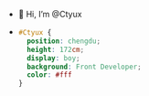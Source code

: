 - 👋 Hi, I’m @Ctyux
- ```css
  #Ctyux {
    position: chengdu;
    height: 172cm;
    display: boy;
    background: Front Developer;
    color: #fff
  }
<!---
Ctyux/Ctyux is a ✨ special ✨ repository because its `README.md` (this file) appears on your GitHub profile.
You can click the Preview link to take a look at your changes.
--->
